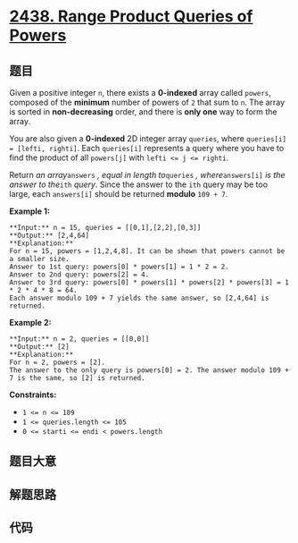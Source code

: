 # [2438. Range Product Queries of Powers](https://leetcode.com/problems/range-product-queries-of-powers)

## 题目

Given a positive integer `n`, there exists a **0-indexed** array called
`powers`, composed of the **minimum** number of powers of `2` that sum to `n`.
The array is sorted in **non-decreasing** order, and there is **only one** way
to form the array.

You are also given a **0-indexed** 2D integer array `queries`, where
`queries[i] = [lefti, righti]`. Each `queries[i]` represents a query where you
have to find the product of all `powers[j]` with `lefti <= j <= righti`.

Return _an array_`answers` _, equal in length to_`queries` _,
where_`answers[i]` _is the answer to the_`ith` _query_. Since the answer to
the `ith` query may be too large, each `answers[i]` should be returned
**modulo** `109 + 7`.



**Example 1:**

    
    
    **Input:** n = 15, queries = [[0,1],[2,2],[0,3]]
    **Output:** [2,4,64]
    **Explanation:**
    For n = 15, powers = [1,2,4,8]. It can be shown that powers cannot be a smaller size.
    Answer to 1st query: powers[0] * powers[1] = 1 * 2 = 2.
    Answer to 2nd query: powers[2] = 4.
    Answer to 3rd query: powers[0] * powers[1] * powers[2] * powers[3] = 1 * 2 * 4 * 8 = 64.
    Each answer modulo 109 + 7 yields the same answer, so [2,4,64] is returned.
    

**Example 2:**

    
    
    **Input:** n = 2, queries = [[0,0]]
    **Output:** [2]
    **Explanation:**
    For n = 2, powers = [2].
    The answer to the only query is powers[0] = 2. The answer modulo 109 + 7 is the same, so [2] is returned.
    



**Constraints:**

  * `1 <= n <= 109`
  * `1 <= queries.length <= 105`
  * `0 <= starti <= endi < powers.length`


## 题目大意

## 解题思路

## 代码

```javascript

```
